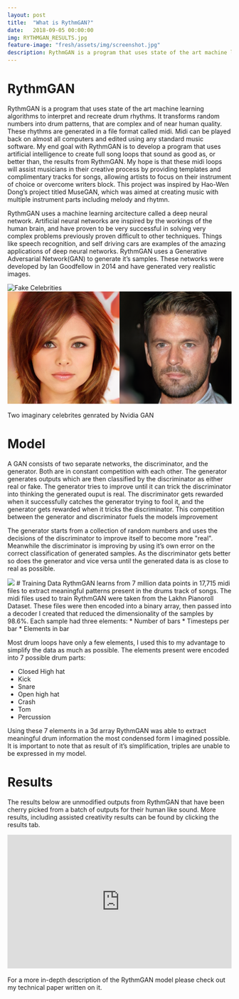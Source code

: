 ```yaml
---
layout: post
title:  "What is RythmGAN?"
date:   2018-09-05 00:00:00
img: RYTHMGAN_RESULTS.jpg
feature-image: "fresh/assets/img/screenshot.jpg"
description: RythmGAN is a program that uses state of the art machine learning algorithms to interpret and recreate music.
---
```

# RythmGAN
RythmGAN is a program that uses state of the art machine learning algorithms to interpret and recreate drum rhythms. It transforms random numbers into drum patterns, that are complex and of near human quality. These rhythms are generated in a file format called midi. Midi can be played back on almost all computers and edited using any standard music software. My end goal with RythmGAN is to develop a program that uses artificial intelligence to create full song loops that sound as good as, or better than, the results from RythmGAN. My hope is that these midi loops will assist musicians in their creative process by providing templates and complimentary tracks for songs, allowing artists to focus on their instrument of choice or overcome writers block. This project was inspired by Hao-Wen Dong’s project titled MuseGAN, which was aimed at creating music with multiple instrument parts including melody and rhytmn.

RythmGAN uses a machine learning arcitecture called a deep neural network. Artificial neural networks are inspired by the workings of the human brain, and have proven to be very successful in solving very complex problems previously proven difficult to other techniques. Things like speech recognition, and self driving cars are examples of the amazing applications of deep neural networks. RythmGAN uses a Generative Adversarial Network(GAN) to generate it’s samples. These networks were developed by Ian Goodfellow in 2014 and have generated very realistic images. 

![Fake Celebrities]({{site.url}}{{site.baseurl}}/assets/img/imaginary_celebritiespng.png)
<img src = "assets/img/imaginary_celebritiespng.png">

Two imaginary celebrites genrated by Nvidia GAN
# Model
A GAN consists of two separate networks, the discriminator, and the generator. Both are in constant competition with each other. The generator generates outputs which are then classified by the discriminator as either real or fake. The generator tries to improve until it can trick the discriminator into thinking the generated ouput is real.  The discriminator gets rewarded when it successfully catches the generator trying to fool it, and the generator gets rewarded when it tricks the discriminator. This competition between the generator and discriminator fuels the models improvement

The generator starts from a collection of random numbers and uses the decisions of the discriminator to improve itself to become more "real". Meanwhile the discriminator is improving by using it’s own error on the correct classification of generated samples. As the discriminator gets better so does the generator and vice versa until the generated data is as close to real as possible. 

<img src = "{{site.url}}{{site.baseurl}}/assets/img/GAN.jpg">
# Training Data
RythmGAN learns from 7 million data points in 17,715 midi files to extract meaningful patterns present in the drums track of songs. The midi files used to train RythmGAN were taken from the Lakhn Pianoroll Dataset. These files were then encoded into a binary array, then passed into a decoder I created that reduced the dimensionality of the samples by 98.6%. Each sample had three elements:
* Number of bars
* Timesteps per bar
* Elements in bar

Most drum loops have only a few elements, I used this to my advantage to simplify the data as much as possible. The elements present were encoded into 7 possible drum parts:
* Closed High hat
* Kick
* Snare
* Open high hat
* Crash
* Tom
* Percussion

Using these 7 elements in a 3d array RythmGAN was able to extract meaningful drum information the most condensed form I imagined possible. It is important to note that as result of it’s simplification, triples are unable to be expressed in my model. 
 
# Results
The results below are unmodified outputs from RythmGAN that have been cherry picked from a batch of outputs for their human like sound. More results, including assisted creativity results can be found by clicking the results tab. 

<iframe width="100%" height="300" scrolling="no" frameborder="no" allow="autoplay" src="https://w.soundcloud.com/player/?url=https%3A//api.soundcloud.com/tracks/498185277&color=%23d9d0ca&auto_play=false&hide_related=false&show_comments=true&show_user=true&show_reposts=false&show_teaser=true&visual=true"></iframe>

For a more in-depth description of the RythmGAN model please check out my technical paper written on it.
